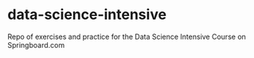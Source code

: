 # data-science-intensive

Repo of exercises and practice for the Data Science Intensive Course on Springboard.com
